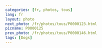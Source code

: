```yaml
---
categories: [fr, photos, tous]
lang: fr
layout: photo
next_photo: /fr/photos/tous/P0000123.html
picname: P0000125
prev_photo: /fr/photos/tous/P0000146.html
tags: [Dogs]
---
```

